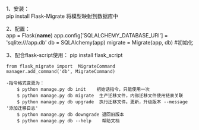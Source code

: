 

1、安装：	
	pip install Flask-Migrate  将模型映射到数据库中

2、配置：	
	app = Flask(__name__)
	app.config['SQLALCHEMY_DATABASE_URI'] = 'sqlite:///app.db'
	db = SQLAlchemy(app)
	migrate = Migrate(app, db)	#初始化
			
3、配合flask-script使用：	pip install flask_script

	from flask_migrate import  MigrateCommand
	manager.add_command('db', MigrateCommand)
	
	-指令格式变更为：
		$ python manage.py db init    初始话指令，只能使用一次
		$ python manage.py db migrate  生产迁移文件，内部迁移文件使用链表关联
		$ python manage.py db upgrade  执行迁移文件。更新，升级版本 --message '添加迁移日志'
		$ python manage.py db downgrade 退回旧版本
		$ python manage.py db --help	帮助文档